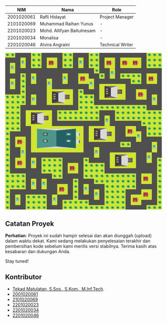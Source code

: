 | NIM          | Nama                    | Role                  |
|--------------|-------------------------|-----------------------|
| 2001020061   | Rafli Hidayat           | Project Manager       |
| 2101020069   | Muhammad Raihan Yunus   | -                     |
| 2201020023   | Mohd. Allifyan Baitulnesam | -                   |
| 2201020034   | Monalisa                | -                     |
| 2201020046   | Alvira Angraini         | Technical Writer      |

![Logo](result.png)

## Catatan Proyek

**Perhatian**: Proyek ini sudah hampir selesai dan akan diunggah (upload) dalam waktu dekat. Kami sedang melakukan penyelesaian terakhir dan pembersihan kode sebelum kami merilis versi stabilnya. Terima kasih atas kesabaran dan dukungan Anda.

Stay tuned!

## Kontributor
- [Tekad Matulatan, S.Sos., S.Kom., M.Inf.Tech](https://github.com/Matulatan-Tekad).
- [2001020061](https://github.com/2001020061)
- [2101020069](https://github.com/2101020069)
- [2201020023](https://github.com/2201020023)
- [2201020034](https://github.com/2201020034)
- [2201020046](https://github.com/2201020046)
